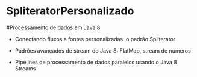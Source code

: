 # SpliteratorPersonalizado
#Processamento de dados em Java 8
- Conectando fluxos a fontes personalizadas: o padrão Spliterator

- Padrões avançados de stream do Java 8: FlatMap, stream de números

- Pipelines de processamento de dados paralelos usando o Java 8 Streams
